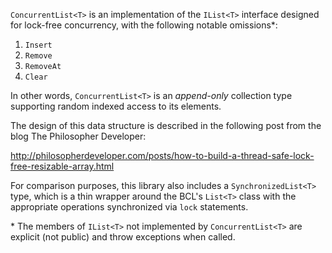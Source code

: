 `ConcurrentList<T>` is an implementation of the `IList<T>` interface designed for lock-free concurrency, with the following notable omissions\*:

1. `Insert`
2. `Remove`
3. `RemoveAt`
4. `Clear`

In other words, `ConcurrentList<T>` is an *append-only* collection type supporting random indexed access to its elements.

The design of this data structure is described in the following post from the blog The Philosopher Developer:

http://philosopherdeveloper.com/posts/how-to-build-a-thread-safe-lock-free-resizable-array.html

For comparison purposes, this library also includes a `SynchronizedList<T>` type, which is a thin wrapper around the BCL's `List<T>` class with the appropriate operations synchronized via `lock` statements.

\* The members of `IList<T>` not implemented by `ConcurrentList<T>` are explicit (not public) and throw exceptions when called.
